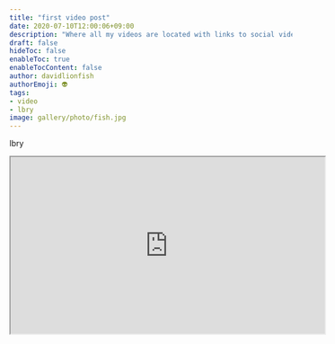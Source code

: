 ```yaml
---
title: "first video post"
date: 2020-07-10T12:00:06+09:00
description: "Where all my videos are located with links to social video platforms"
draft: false
hideToc: false
enableToc: true
enableTocContent: false
author: davidlionfish
authorEmoji: 👽
tags: 
- video
- lbry
image: gallery/photo/fish.jpg
---
```


lbry

<iframe width="560" height="315" src="https://lbry.tv/$/embed/Bladerunner2022/44fb65ca82bd8f52123ebec18dcdbc5ec5f0f87e" allowfullscreen></iframe>




